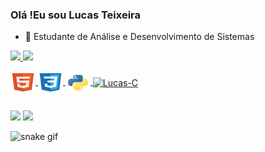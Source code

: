 ### Olá !Eu sou Lucas Teixeira
- 🌱 Estudante de Análise e Desenvolvimento de Sistemas

<div>
<a href=https://github.com/LucasTeixeira7>
   <img height="140em" src="https://github-readme-stats-eight-theta.vercel.app/api?username=LucasTeixeira7&show_icons=true&theme=dark&include_all_commits=true&count_private=true"/>
   <img height="140em" src="https://github-readme-stats-eight-theta.vercel.app/api/top-langs/?username=LucasTeixeira7&layout=compact&langs_count=8&theme=dark"/>
</div>

<div style="display: inline_block"><br>
  <img align="center" alt="Lucas-HTML" height="30" width="40" src="https://raw.githubusercontent.com/devicons/devicon/master/icons/html5/html5-original.svg">
  <img align="center" alt="Lucas-CSS" height="30" width="40" src="https://raw.githubusercontent.com/devicons/devicon/master/icons/css3/css3-original.svg">
  <img align="center" alt="Lucas-Python" height="30" width="40" src="https://raw.githubusercontent.com/devicons/devicon/master/icons/python/python-original.svg">
  <img align="center" alt="Lucas-C" height="30" width="40" src="https://cdn.jsdelivr.net/gh/devicons/devicon@latest/icons/c/c-original.svg" />
          
          
</div>
  
  ##
 
<div> 
  <a href = "mailto:lucasteixeiradev7@gmail.com"><img src="https://img.shields.io/badge/-Gmail-%23333?style=for-the-badge&logo=gmail&logoColor=white" target="_blank"></a>
  <a href="https://www.linkedin.com/in/lucasteixeira7" target="_blank"><img src="https://img.shields.io/badge/-LinkedIn-%230077B5?style=for-the-badge&logo=linkedin&logoColor=white" target="_blank"></a> 
</div>

![snake gif](https://github.com/LucasTeixeira7/LucasTeixeira7/blob/output/github-contribution-grid-snake-dark.svg)

